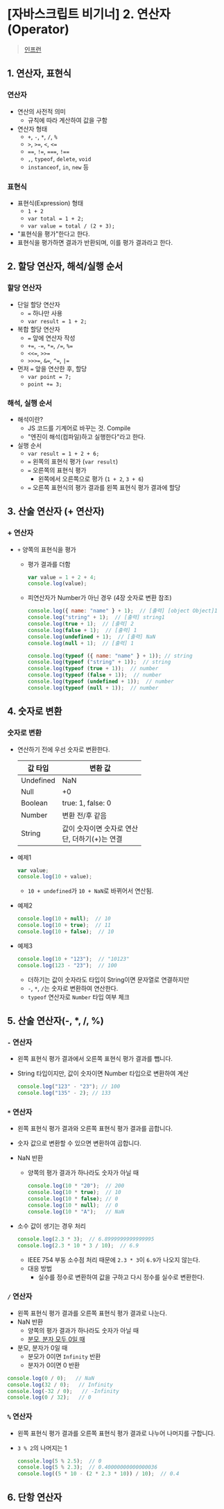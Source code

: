 # [자바스크립트 비기너] 2. 연산자(Operator)

> [인프런](https://inf.run/riau)



## 1. 연산자, 표현식

### 연산자

- 연산의 사전적 의미
  - 규칙에 따라 계산하여 값을 구함
- 연산자 형태
  - `+`, `-`, `*`, `/`, `%`
  - `>`, `>=`, `<`, `<=`
  - `==`, `!=`, `===`, `!==`
  - `,`, `typeof`, `delete`, `void`
  - `instanceof`, `in`, `new` 등

### 표현식

- 표현식(Expression) 형태
  - `1 + 2` 
  - `var total = 1 + 2;`
  - `var value = total / (2 + 3);`
- "표현식을 평가"한다고 한다.
- 표현식을 평가하면 결과가 반환되며, 이를 평가 결과라고 한다.





## 2. 할당 연산자, 해석/실행 순서

### 할당 연산자

- 단일 할당 연산자
  - `=` 하나만 사용
  - `var result = 1 + 2;`
- 복합 할당 연산자
  - `=` 앞에 연산자 작성
  - `+=`, `-=`, `*=`, `/=`, `%=`
  - `<<=`, `>>=`
  - `>>>=`, `&=`, `^=`, `|=` 
- 먼저 `=` 앞을 연산한 후, 할당
  - `var point = 7;`
  - `point += 3;`



### 해석, 실행 순서

- 해석이란?
  - JS 코드를 기계어로 바꾸는 것. Compile
  - "엔진이 해석(컴파일)하고 실행한다"라고 한다.
- 실행 순서
  - `var result = 1 + 2 + 6;`
  - `=` 왼쪽의 표현식 평가 (`var result`)
  - `=` 오른쪽의 표현식 평가 
    - 왼쪽에서 오른쪽으로 평가 (`1 + 2`, `3 + 6`)
  - `=` 오른쪽 표현식의 평가 결과를 왼쪽 표현식 평가 결과에 할당



## 3. 산술 연산자 (+ 연산자)

### + 연산자

- `+` 양쪽의 표현식을 평가

  - 평가 결과를 더함

    ```javascript
    var value = 1 + 2 + 4;
    console.log(value);
    ```

  - 피연산자가 Number가 아닌 경우 (4장 숫자로 변환 참조)

    ```javascript
    console.log({ name: "name" } + 1);  // [출력] [object Object]1
    console.log("string" + 1);  // [출력] string1
    console.log(true + 1);  // [출력] 2
    console.log(false + 1);  // [출력] 1
    console.log(undefined + 1);  // [출력] NaN
    console.log(null + 1);  // [출력] 1
    
    console.log(typeof ({ name: "name" } + 1)); // string
    console.log(typeof ("string" + 1));  // string
    console.log(typeof (true + 1));  // number
    console.log(typeof (false + 1));  // number
    console.log(typeof (undefined + 1));  // number
    console.log(typeof (null + 1));  // number
    ```



## 4. 숫자로 변환

### 숫자로 변환

- 연산하기 전에 우선 숫자로 변환한다.

  | 값 타입   | 변환 값                                             |
  | --------- | --------------------------------------------------- |
  | Undefined | NaN                                                 |
  | Null      | +0                                                  |
  | Boolean   | true: 1, false: 0                                   |
  | Number    | 변환 전/후 같음                                     |
  | String    | 값이 숫자이면 숫자로 연산<br />단, 더하기(+)는 연결 |

- 예제1

  ```javascript
  var value;
  console.log(10 + value);
  ```

  - `10 + undefined`가 `10 + NaN`로 바뀌어서 연산됨.

- 예제2

  ```javascript
  console.log(10 + null);  // 10
  console.log(10 + true);  // 11
  console.log(10 + false);  // 10
  ```

- 예제3

  ```javascript
  console.log(10 + "123");  // "10123"
  console.log(123 - "23");  // 100
  ```

  - 더하기는 값이 숫자라도 타입이 String이면 문자열로 연결하지만
  - `-`, `*`, `/`는 숫자로 변환하여 연산한다.
  - `typeof` 연산자로 `Number` 타입 여부 체크







## 5. 산술 연산자(-, *, /, %)

### `-` 연산자

- 왼쪽 표현식 평가 결과에서 오른쪽 표현식 평가 결과를 뺍니다.

- String 타입이지만, 값이 숫자이면 Number 타입으로 변환하여 계산

  ```javascript
  console.log("123" - "23"); // 100
  console.log("135" - 2); // 133
  ```



### `*` 연산자

- 왼쪽 표현식 평가 결과와 오른쪽 표현식 평가 결과를 곱합니다.

- 숫자 값으로 변환할 수 있으면 변환하여 곱합니다.

- NaN 반환

  - 양쪽의 평가 결과가 하나라도 숫자가 아닐 때

    ```javascript
    console.log(10 * "20");  // 200
    console.log(10 * true);  // 10
    console.log(10 * false); // 0
    console.log(10 * null);  // 0
    console.log(10 * "A");   // NaN
    ```

- 소수 값이 생기는 경우 처리

  ```javascript
  console.log(2.3 * 3);  // 6.8999999999999995
  console.log(2.3 * 10 * 3 / 10);  // 6.9
  ```

  - IEEE 754 부동 소수점 처리 때문에 `2.3 * 3`이 `6.9`가 나오지 않는다.
  - 대응 방법
    - 실수를 정수로 변환하여 값을 구하고 다시 정수를 실수로 변환한다.



### `/` 연산자

- 왼쪽 표현식 평가 결과를 오른쪽 표현식 평가 결과로 나눈다.
- NaN 반환
  - 양쪽의 평가 결과가 하나라도 숫자가 아닐 때
  - <u>분모, 분자 모두 0일 때</u>
- 분모, 분자가 0일 때
  - 분모가 0이면 `Infinity` 반환
  - 분자가 0이면 0 반환

```javascript 
console.log(0 / 0);   // NaN
console.log(32 / 0);   // Infinity
console.log(-32 / 0);   // -Infinity
console.log(0 / 32);   // 0
```



### `%` 연산자

- 왼쪽 표현식 평가 결과를 오른쪽 표현식 평가 결과로 나누어 나머지를 구합니다.

- `3 % 2`의 나머지는 1

  ```javascript
  console.log(5 % 2.5);  // 0
  console.log(5 % 2.3);  // 0.40000000000000036
  console.log((5 * 10 - (2 * 2.3 * 10)) / 10);  // 0.4
  ```

  

## 6. 단항 연산자

